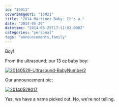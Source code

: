 ```yaml
---
id: "16011"
coverImageUri: "16021"
title: "2014 Martinez Baby: It's a…"
date: "2014-05-29"
datetime: "2014-05-29T17:11:02.000Z"
categories: "personal"
tags: "announcements,family"
---
```


Boy!

From the ultrasound; our 13 oz baby boy:

[![20140529-Ultrasound-BabyNumber2](http://assets.brandonmartinez.com/brandonmartinez/2014/05/20140529-Ultrasound-BabyNumber2.jpg)](http://assets.brandonmartinez.com/brandonmartinez/2014/05/20140529-Ultrasound-BabyNumber2.jpg)

Our announcement pic:

[![20140528017](http://assets.brandonmartinez.com/brandonmartinez/2014/05/20140528017.jpg)](http://assets.brandonmartinez.com/brandonmartinez/2014/05/20140528017.jpg)

Yes, we have a name picked out. No, we're not telling.
